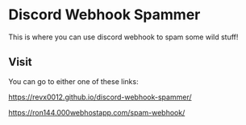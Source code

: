 # Discord Webhook Spammer
This is where you can use discord webhook to spam some wild stuff!

## Visit
You can go to either one of these links:

https://revx0012.github.io/discord-webhook-spammer/

https://ron144.000webhostapp.com/spam-webhook/